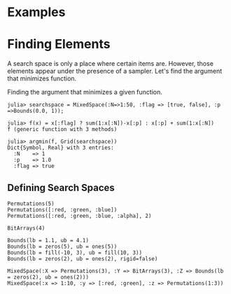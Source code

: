 # Examples

# Finding Elements

A search space is only a place where certain items are. However, those elements appear
under the presence of a sampler. Let's find the argument that minimizes function.

Finding the argument that minimizes a given function.

```julia-repl
julia> searchspace = MixedSpace(:N=>1:50, :flag => [true, false], :p =>Bounds(0.0, 1));

julia> f(x) = x[:flag] ? sum(1:x[:N])-x[:p] : x[:p] + sum(1:x[:N])
f (generic function with 3 methods)

julia> argmin(f, Grid(searchspace))
Dict{Symbol, Real} with 3 entries:
  :N    => 1
  :p    => 1.0
  :flag => true
```

## Defining Search Spaces

```julia-repl
Permutations(5)
Permutations([:red, :green, :blue])
Permutations([:red, :green, :blue, :alpha], 2)
```

```julia-repl
BitArrays(4)
```

```julia-repl
Bounds(lb = 1.1, ub = 4.1)
Bounds(lb = zeros(5), ub = ones(5))
Bounds(lb = fill(-10, 3), ub = fill(10, 3))
Bounds(lb = zeros(2), ub = ones(2), rigid=false)
```

```julia-repl
MixedSpace(:X => Permutations(3), :Y => BitArrays(3), :Z => Bounds(lb = zeros(2), ub = ones(2)))
MixedSpace(:x => 1:10, :y => [:red, :green], :z => Permutations(1:3))
```

